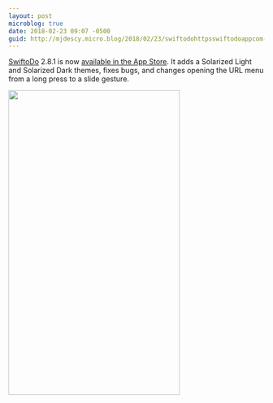 ```yaml
---
layout: post
microblog: true
date: 2018-02-23 09:07 -0500
guid: http://mjdescy.micro.blog/2018/02/23/swiftodohttpsswiftodoappcom-is-now.html
---
```

[SwiftoDo](https://swiftodoapp.com) 2.8.1 is now [available in the App Store](https://itunes.apple.com/us/app/swiftodo-task-list-for-todo.txt/id1073798440?ls=1&mt=8). It adds a Solarized Light and Solarized Dark themes, fixes bugs, and changes opening the URL menu from a long press to a slide gesture. 

<img src="http://mjdescy.micro.blog/uploads/2018/ed7fb344be.jpg" width="337" height="600" />
